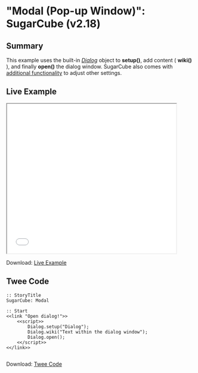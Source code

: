 # "Modal (Pop-up Window)": SugarCube (v2.18)

## Summary
This example uses the built-in *[Dialog](http://www.motoslave.net/sugarcube/2/docs/api-dialog.html)* object to **setup()**, add content ( **wiki()** ), and finally **open()** the dialog window. SugarCube also comes with [additional functionality](http://www.motoslave.net/sugarcube/2/docs/api-dialog.html) to adjust other settings.

## Live Example
<section>
<iframe src="sugarcube_modal_example.html" height=400 width=90%></iframe>

Download: <a href="sugarcube_modal_example.html" target="_blank">Live Example</a>
</section>

## Twee Code

```
:: StoryTitle
SugarCube: Modal

:: Start
<<link "Open dialog!">>
	<<script>>
		Dialog.setup("Dialog");
		Dialog.wiki("Text within the dialog window");
		Dialog.open();
	<</script>>
<</link>>


```

Download: <a href="sugarcube_modal_twee.txt" target="_blank">Twee Code</a>
